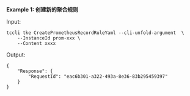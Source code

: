 **Example 1: 创建新的聚合规则**



Input: 

```
tccli tke CreatePrometheusRecordRuleYaml --cli-unfold-argument  \
    --InstanceId prom-xxx \
    --Content xxxx
```

Output: 
```
{
    "Response": {
        "RequestId": "eac6b301-a322-493a-8e36-83b295459397"
    }
}
```

